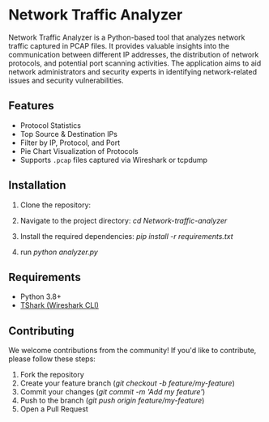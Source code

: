 # Network Traffic Analyzer

Network Traffic Analyzer is a Python-based tool that analyzes network traffic captured in PCAP files. It provides valuable insights into the communication between different IP addresses, the distribution of network protocols, and potential port scanning activities. The application aims to aid network administrators and security experts in identifying network-related issues and security vulnerabilities.


## Features

- Protocol Statistics
- Top Source & Destination IPs
- Filter by IP, Protocol, and Port
- Pie Chart Visualization of Protocols
- Supports `.pcap` files captured via Wireshark or tcpdump

## Installation

1. Clone the repository:

2. Navigate to the project directory: *cd Network-traffic-analyzer*

3. Install the required dependencies: *pip install -r requirements.txt*

4. run *python analyzer.py*


## Requirements

- Python 3.8+
- [TShark (Wireshark CLI)](https://www.wireshark.org/download.html)

## Contributing
We welcome contributions from the community! If you'd like to contribute, please follow these steps:

1. Fork the repository
2. Create your feature branch (*git checkout -b feature/my-feature*)
3. Commit your changes (*git commit -m 'Add my feature'*)
4. Push to the branch (*git push origin feature/my-feature*)
5. Open a Pull Request

